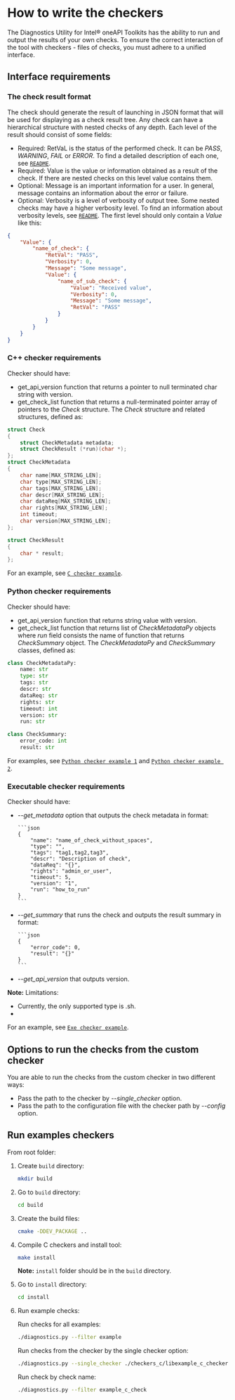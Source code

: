 # How to write the checkers

The Diagnostics Utility for Intel® oneAPI Toolkits has the ability to run and output the results of your own checks.
To ensure the correct interaction of the tool with checkers - files of checks, you must adhere to a unified interface.

## Interface requirements

### The check result format

The check should generate the result of launching in JSON format that will be used for displaying as a check result tree. Any check can have a hierarchical structure with nested checks of any depth. Each level of the result should consist of some fields:
* Required: RetVaL is the status of the performed check. It can be *PASS*, *WARNING*,  *FAIL* or *ERROR*. To find a detailed description of each one, see [`README`](README.md).
* Required: Value is the value or information obtained as a result of the check. If there are nested checks on this level value contains them.
* Optional: Message is an important information for a user. In general, message contains an information about the error or failure.
* Optional: Verbosity is a level of verbosity of output tree. Some nested checks may have a higher verbosity level. To find an information about verbosity levels, see [`README`](README.md).
The first level should only contain a *Value* like this:

```json
{
    "Value": {
        "name_of_check": {
            "RetVal": "PASS",
            "Verbosity": 0,
            "Message": "Some message",
            "Value": {
                "name_of_sub_check": {
                    "Value": "Received value",
                    "Verbosity": 0,
                    "Message": "Some message",
                    "RetVal": "PASS"
                }
            }
        }
    }
}
```
### C++ checker requirements

Checker should have:

* get_api_version function that returns a pointer to null terminated char string with version.
* get_check_list function that returns a null-terminated pointer array of pointers to the *Check* structure. The *Check* structure and related structures, defined as:

```cpp
struct Check
{
    struct CheckMetadata metadata;
    struct CheckResult (*run)(char *);
};
struct CheckMetadata
{
    char name[MAX_STRING_LEN];
    char type[MAX_STRING_LEN];
    char tags[MAX_STRING_LEN];
    char descr[MAX_STRING_LEN];
    char dataReq[MAX_STRING_LEN];
    char rights[MAX_STRING_LEN];
    int timeout;
    char version[MAX_STRING_LEN];
};

struct CheckResult
{
    char * result;
};
```


For an example, see [`C checker example`](checkers_c/example_c_checker).

### Python checker requirements

Checker should have:

* get_api_version function that returns string value with version.
* get_check_list function that returns list of *CheckMetadataPy* objects where *run* field consists the name of function that returns *CheckSummary* object. The *CheckMetadataPy* and *CheckSummary* classes, defined as:

```python
class CheckMetadataPy:
    name: str
    type: str
    tags: str
    descr: str
    dataReq: str
    rights: str
    timeout: int
    version: str
    run: str

class CheckSummary:
    error_code: int
    result: str
```

For examples, see [`Python checker example 1`](checkers_py/example_py_checker_1.py) and [`Python checker example 2`](checkers_py/example_py_checker_2.py).

### Executable checker requirements

Checker should have:

* *--get_metadata* option that outputs the check metadata in format:

      ```json
      {
          "name": "name_of_check_without_spaces",
          "type": "",
          "tags": "tag1,tag2,tag3",
          "descr": "Description of check",
          "dataReq": "{}",
          "rights": "admin_or_user",
          "timeout": 5,
          "version": "1",
          "run": "how_to_run"
      }
      ```
* *--get_summary* that runs the check and outputs the result summary in format:

      ```json
      {
          "error_code": 0,
          "result": "{}"
      }
      ```

* *--get_api_version* that outputs version.

**Note:** Limitations:
* Currently, the only supported type is .sh.
* 


For an example, see [`Exe checker example`](checkers_exe/example_exe_checker.sh).

## Options to run the checks from the custom checker

You are able to run the checks from the custom checker in two different ways:

* Pass the path to the checker by *--single_checker* option.
* Pass the path to the configuration file with the checker path by *--config* option.

## Run examples checkers

From root folder:

1. Create `build` directory:

    ```bash
    mkdir build
    ```

1. Go to `build` directory:

    ```bash
    cd build
    ```

1. Create the build files:

    ```bash
    cmake -DDEV_PACKAGE ..
    ```

1. Compile C checkers and install tool:

    ```bash
    make install
    ```

    **Note:** `install` folder should be in the `build` directory.

1. Go to `install` directory:

    ```bash
    cd install
    ```

1. Run example checks:

    Run checks for all examples:

      ```bash
      ./diagnostics.py --filter example
      ```

    Run checks from the checker by the single checker option:

      ```bash
      ./diagnostics.py --single_checker ./checkers_c/libexample_c_checker.so
      ```

    Run check by check name:

      ```bash
      ./diagnostics.py --filter example_c_check
      ```

